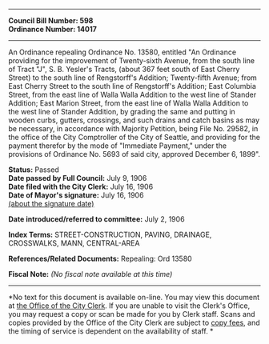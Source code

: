 * * * * *  
  
**Council Bill Number: [](#h0)[](#h2)598**   
**Ordinance Number: 14017**  
  
* * * * *  
  
An Ordinance repealing Ordinance No. 13580, entitled "An Ordinance providing for the improvement of Twenty-sixth Avenue, from the south line of Tract "J", S. B. Yesler's Tracts, (about 367 feet south of East Cherry Street) to the south line of Rengstorff's Addition; Twenty-fifth Avenue; from East Cherry Street to the south line of Rengstorff's Addition; East Columbia Street, from the east line of Walla Walla Addition to the west line of Stander Addition; East Marion Street, from the east line of Walla Walla Addition to the west line of Stander Addition, by grading the same and putting in wooden curbs, gutters, crossings, and such drains and catch basins as may be necessary, in accordance with Majority Petition, being File No. 29582, in the office of the City Comptroller of the City of Seattle, and providing for the payment therefor by the mode of "Immediate Payment," under the provisions of Ordinance No. 5693 of said city, approved December 6, 1899".  
  
**Status:** Passed   
**Date passed by Full Council:** July 9, 1906   
**Date filed with the City Clerk:** July 16, 1906   
**Date of Mayor's signature:** July 16, 1906   
[(about the signature date)](/~public/approvaldate.htm)   
  
  
**Date introduced/referred to committee:** July 2, 1906   
  
**Index Terms:** STREET-CONSTRUCTION, PAVING, DRAINAGE, CROSSWALKS, MANN, CENTRAL-AREA  
  
**References/Related Documents:** Repealing: Ord 13580  
  
**Fiscal Note:** *(No fiscal note available at this time)*  
  
* * * * *  
  
*No text for this document is available on-line. You may view this document at [the Office of the City Clerk](http://www.seattle.gov/leg/clerk/contactUs.htm). If you are unable to visit the Clerk's Office, you may request a copy or scan be made for you by Clerk staff. Scans and copies provided by the Office of the City Clerk are subject to [copy fees](http://clerk.seattle.gov/~public/clerkfees.htm), and the timing of service is dependent on the availability of staff. *  
  
  
